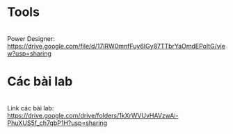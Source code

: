 # Tools
<br> Power Designer: https://drive.google.com/file/d/17IRW0mnfFuy6IGy87TTbrYaOmdEPoltG/view?usp=sharing </br>

# Các bài lab
<br> Link các bài lab: https://drive.google.com/drive/folders/1kXrWVUvHAVzwAi-PhuXUS5f_ch7qbP1H?usp=sharing </br>

